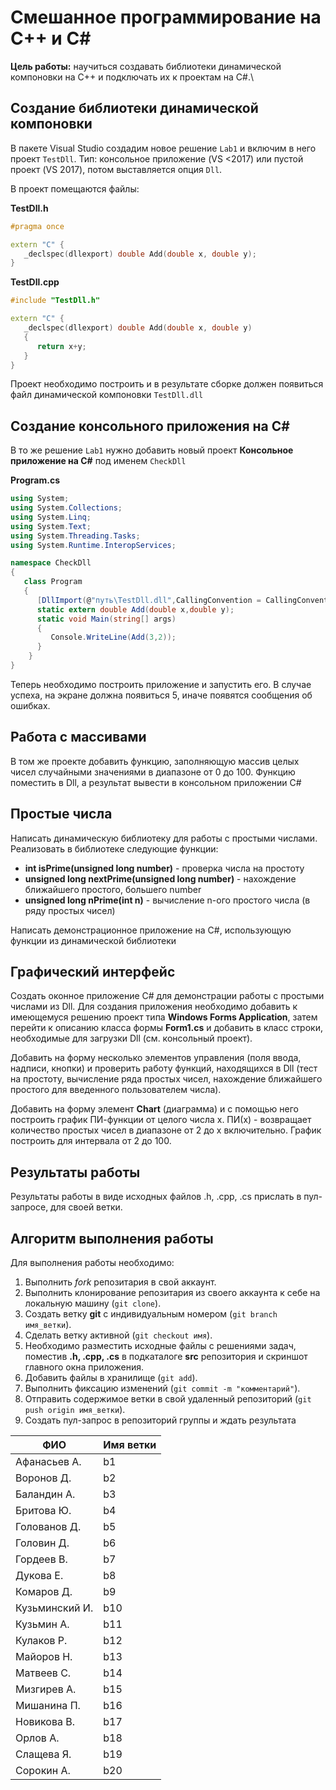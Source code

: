 # Смешанное программирование на С++ и С#

**Цель работы:** научиться создавать библиотеки динамической компоновки на С++ и подключать их к проектам на C#.\

## Создание библиотеки динамической компоновки

В пакете Visual Studio создадим новое решение `Lab1` и включим в него проект `TestDll`. Тип: консольное приложение (VS <2017) или пустой проект (VS 2017), потом выставляется опция `Dll`.

В проект помещаются файлы:

**TestDll.h**

```cpp
#pragma once

extern "C" {
   _declspec(dllexport) double Add(double x, double y);
}
```

**TestDll.cpp**

```cpp
#include "TestDll.h"

extern "C" {
   _declspec(dllexport) double Add(double x, double y)
   {
      return x+y;
   }
}
```

Проект необходимо построить и в результате сборке должен появиться файл динамической компоновки `TestDll.dll`

## Создание консольного приложения на C#

В то же решение `Lab1` нужно добавить новый проект **Консольное приложение на C#** под именем `CheckDll`

**Program.cs**

```csharp
using System;
using System.Collections;
using System.Linq;
using System.Text;
using System.Threading.Tasks;
using System.Runtime.InteropServices;

namespace CheckDll
{
   class Program
   {
      [DllImport(@"путь\TestDll.dll",CallingConvention = CallingConvention.Cdecl)]
      static extern double Add(double x,double y);
      static void Main(string[] args)
      {
         Console.WriteLine(Add(3,2));
      }
    }
}
```

Теперь необходимо построить приложение и запустить его. В случае успеха, на экране должна появиться 5, иначе появятся сообщения об ошибках.

## Работа с массивами

В том же проекте добавить функцию, заполняющую массив целых чисел случайными значениями в диапазоне от 0 до 100. Функцию поместить в Dll, а результат вывести в консольном приложении C#

## Простые числа

Написать динамическую библиотеку для работы с простыми числами. Реализовать в библиотеке следующие функции:

- **int isPrime(unsigned long number)** - проверка числа на простоту
- **unsigned long nextPrime(unsigned long number)** - нахождение ближайшего простого, большего number
- **unsigned long nPrime(int n)** - вычисление n-ого простого числа (в ряду простых чисел)

Написать демонстрационное приложение на C#, использующую функции из динамической библиотеки

## Графический интерфейс

Создать оконное приложение C# для демонстрации работы с простыми числами из Dll. Для создания приложения необходимо добавить к имеющемуся решению проект типа **Windows Forms Application**, затем перейти к описанию класса формы **Form1.cs** и добавить в класс строки, необходимые для загрузки Dll (см. консольный проект).

Добавить на форму несколько элементов управления (поля ввода, надписи, кнопки) и проверить работу функций, находящихся в Dll (тест на простоту, вычисление ряда простых чисел, нахождение ближайшего простого для введенного пользователем числа).

Добавить на форму элемент **Chart** (диаграмма) и с помощью него построить график ПИ-функции от целого числа x. ПИ(x) - возвращает количество простых чисел в диапазоне от 2 до x включительно. График построить для интервала от 2 до 100.

## Результаты работы

Результаты работы в виде исходных файлов .h, .cpp, .cs прислать в пул-запросе, для своей ветки. 

## Алгоритм выполнения работы

Для выполнения работы необходимо:

1. Выполнить *fork* репозитария в свой аккаунт.
1. Выполнить клонирование репозитария из своего аккаунта к себе на локальную машину (`git clone`).
1. Создать ветку **git** с индивидуальным номером (`git branch имя_ветки`).
1. Сделать ветку активной (`git checkout имя`).
1. Необходимо разместить исходные файлы с решениями задач, поместив **.h, .cpp, .cs** в подкаталоге **src** репозитория и скриншот главного окна приложения.
1. Добавить файлы в хранилище (`git add`).
1. Выполнить фиксацию изменений (`git commit -m "комментарий"`).
1. Отправить содержимое ветки в свой удаленный репозиторий (`git push origin имя_ветки`).
1. Создать пул-запрос в репозиторий группы и ждать результата 


|  ФИО              | Имя ветки |
|-------------------|-----------|
| Афанасьев А.     | b1 |
| Воронов Д.    | b2 |
| Баландин А.    | b3 |
| Бритова Ю.|  b4 |
| Голованов Д.         | b5  |
| Головин Д.        | b6 |
| Гордеев В.       | b7 |
| Дукова Е.     | b8 |
| Комаров Д.       | b9 |
| Кузьминский И.     | b10 |
| Кузьмин А.          | b11 |
| Кулаков Р.  | b12  |
| Майоров Н.     | b13 |
| Матвеев С.        | b14 |
| Мизгирев А.            | b15 |
| Мишанина П. | b16 |
| Новикова В.     | b17 |
| Орлов А.      | b18 |
| Слащева Я. | b19 |
| Сорокин А. | b20 |




